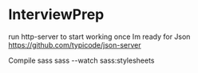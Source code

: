# InterviewPrep
run  http-server to start working
once Im ready for Json https://github.com/typicode/json-server

Compile sass
sass --watch sass:stylesheets
